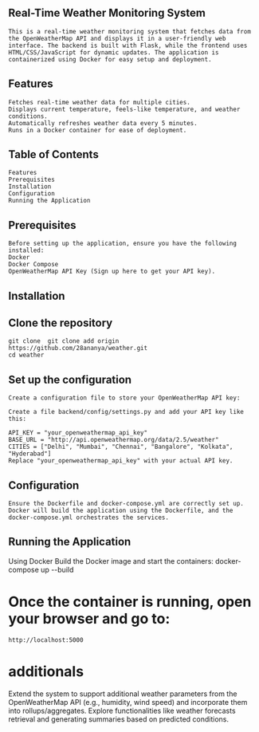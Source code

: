 ## Real-Time Weather Monitoring System
    This is a real-time weather monitoring system that fetches data from the OpenWeatherMap API and displays it in a user-friendly web interface. The backend is built with Flask, while the frontend uses HTML/CSS/JavaScript for dynamic updates. The application is containerized using Docker for easy setup and deployment.
## Features
    Fetches real-time weather data for multiple cities.
    Displays current temperature, feels-like temperature, and weather conditions.
    Automatically refreshes weather data every 5 minutes.
    Runs in a Docker container for ease of deployment.
## Table of Contents
    Features
    Prerequisites
    Installation
    Configuration
    Running the Application
## Prerequisites
    Before setting up the application, ensure you have the following installed:
    Docker
    Docker Compose
    OpenWeatherMap API Key (Sign up here to get your API key).
## Installation
## Clone the repository
    git clone  git clone add origin https://github.com/28ananya/weather.git
    cd weather
## Set up the configuration
    Create a configuration file to store your OpenWeatherMap API key:

    Create a file backend/config/settings.py and add your API key like this:

    API_KEY = "your_openweathermap_api_key"
    BASE_URL = "http://api.openweathermap.org/data/2.5/weather"
    CITIES = ["Delhi", "Mumbai", "Chennai", "Bangalore", "Kolkata", "Hyderabad"]
    Replace "your_openweathermap_api_key" with your actual API key.

## Configuration
    Ensure the Dockerfile and docker-compose.yml are correctly set up.
    Docker will build the application using the Dockerfile, and the docker-compose.yml orchestrates the services.

## Running the Application
Using Docker
Build the Docker image and start the containers:
    docker-compose up --build
# Once the container is running, open your browser and go to:
    http://localhost:5000
# additionals
Extend the system to support additional weather parameters from the OpenWeatherMap
API (e.g., humidity, wind speed) and incorporate them into rollups/aggregates.
Explore functionalities like weather forecasts retrieval and generating summaries based
on predicted conditions.
